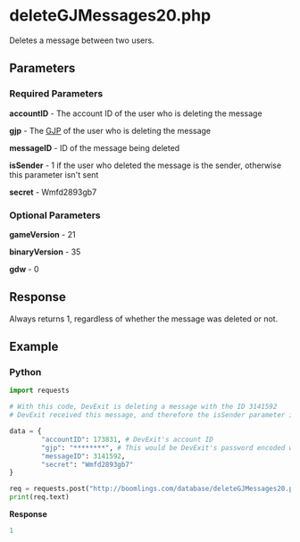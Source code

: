 # deleteGJMessages20.php

Deletes a message between two users.

## Parameters

### Required Parameters

**accountID** - The account ID of the user who is deleting the message

**gjp** - The [GJP](/docs/topics/gjp.md) of the user who is deleting the message

**messageID** - ID of the message being deleted

**isSender** - 1 if the user who deleted the message is the sender, otherwise this parameter isn't sent

**secret** - Wmfd2893gb7

### Optional Parameters

**gameVersion** - 21

**binaryVersion** - 35

**gdw** - 0

## Response

Always returns 1, regardless of whether the message was deleted or not.

## Example

<!-- tabs:start -->

### **Python**

```py
import requests

# With this code, DevExit is deleting a message with the ID 3141592
# DevExit received this message, and therefore the isSender parameter is not needed

data = {
        "accountID": 173831, # DevExit's account ID
        "gjp": "********", # This would be DevExit's password encoded with GJP encryption
        "messageID": 3141592,
        "secret": "Wmfd2893gb7"
}

req = requests.post("http://boomlings.com/database/deleteGJMessages20.php", data=data)
print(req.text)


```

**Response**
```py
1
```

<!-- tabs:end -->
